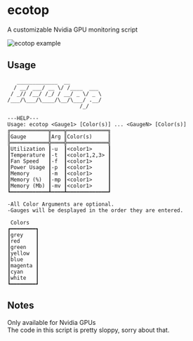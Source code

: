 # ecotop
A customizable Nvidia GPU monitoring script


![ecotop example](https://i.imgur.com/LTtT6Zm.png)

## Usage
```
   _____________  __             
  / __/ ___/ __ \/ /____  ___    
 / _// /__/ /_/ / __/ _ \/ _ \   
/___/\___/\____/\__/\___/ .__/   
                       /_/       

---HELP---
Usage: ecotop <Gauge1> [Color(s)] ... <GaugeN> [Color(s)] 
╔════════════╦════╦═════════════╗  
║Gauge       ║Arg ║Color(s)     ║  
╠════════════╬════╬═════════════╣  
┃Utilization ┃-u  ┃<color1>     ┃  
┃Temperature ┃-t  ┃<color1,2,3> ┃  
┃Fan Speed   ┃-f  ┃<color1>     ┃  
┃Power Usage ┃-p  ┃<color1>     ┃  
┃Memory      ┃-m  ┃<color1>     ┃  
┃Memory (%)  ┃-mp ┃<color1>     ┃  
┃Memory (Mb) ┃-mv ┃<color1>     ┃  
┗━━━━━━━━━━━━┻━━━━┻━━━━━━━━━━━━━┛  

-All Color Arguments are optional.
-Gauges will be desplayed in the order they are entered.

 Colors
┏━━━━━━━━┓
┃grey    ┃
┃red     ┃
┃green   ┃
┃yellow  ┃
┃blue    ┃
┃magenta ┃
┃cyan    ┃
┃white   ┃
┗━━━━━━━━┛
```
## Notes
Only available for Nvidia GPUs <br>
The code in this script is pretty sloppy, sorry about that. 
